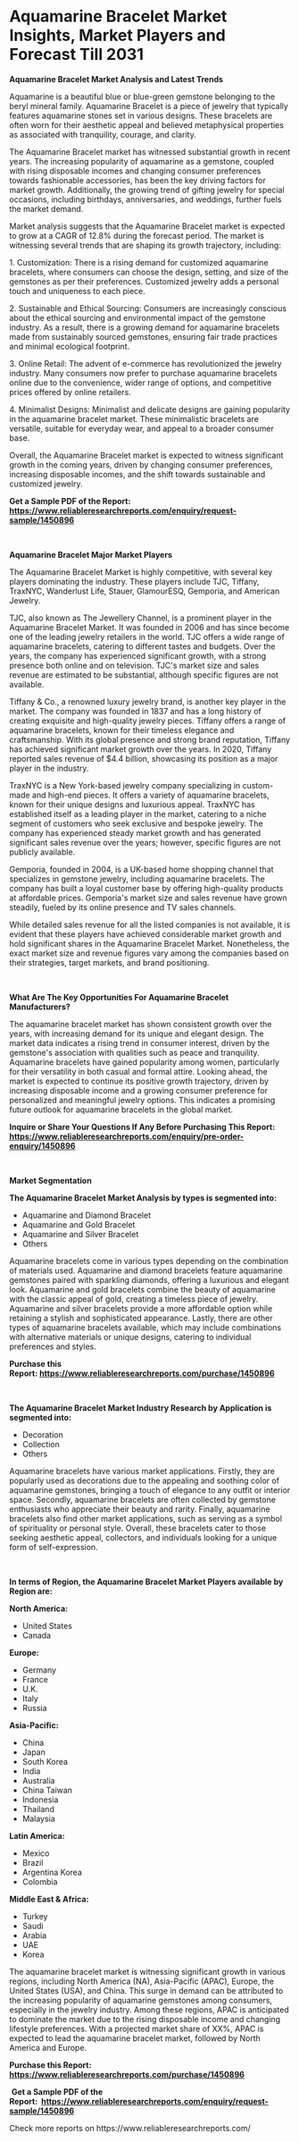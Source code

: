 <p><h1>Aquamarine Bracelet Market Insights, Market Players and Forecast Till 2031</h1></p><p><strong>Aquamarine Bracelet Market Analysis and Latest Trends</strong></p>
<p><p>Aquamarine is a beautiful blue or blue-green gemstone belonging to the beryl mineral family. Aquamarine Bracelet is a piece of jewelry that typically features aquamarine stones set in various designs. These bracelets are often worn for their aesthetic appeal and believed metaphysical properties as associated with tranquility, courage, and clarity.</p><p>The Aquamarine Bracelet market has witnessed substantial growth in recent years. The increasing popularity of aquamarine as a gemstone, coupled with rising disposable incomes and changing consumer preferences towards fashionable accessories, has been the key driving factors for market growth. Additionally, the growing trend of gifting jewelry for special occasions, including birthdays, anniversaries, and weddings, further fuels the market demand.</p><p>Market analysis suggests that the Aquamarine Bracelet market is expected to grow at a CAGR of 12.8% during the forecast period. The market is witnessing several trends that are shaping its growth trajectory, including:</p><p>1. Customization: There is a rising demand for customized aquamarine bracelets, where consumers can choose the design, setting, and size of the gemstones as per their preferences. Customized jewelry adds a personal touch and uniqueness to each piece.</p><p>2. Sustainable and Ethical Sourcing: Consumers are increasingly conscious about the ethical sourcing and environmental impact of the gemstone industry. As a result, there is a growing demand for aquamarine bracelets made from sustainably sourced gemstones, ensuring fair trade practices and minimal ecological footprint.</p><p>3. Online Retail: The advent of e-commerce has revolutionized the jewelry industry. Many consumers now prefer to purchase aquamarine bracelets online due to the convenience, wider range of options, and competitive prices offered by online retailers.</p><p>4. Minimalist Designs: Minimalist and delicate designs are gaining popularity in the aquamarine bracelet market. These minimalistic bracelets are versatile, suitable for everyday wear, and appeal to a broader consumer base.</p><p>Overall, the Aquamarine Bracelet market is expected to witness significant growth in the coming years, driven by changing consumer preferences, increasing disposable incomes, and the shift towards sustainable and customized jewelry.</p></p>
<p><strong>Get a Sample PDF of the Report:&nbsp; <a href="https://www.reliableresearchreports.com/enquiry/request-sample/1450896">https://www.reliableresearchreports.com/enquiry/request-sample/1450896</a></strong></p>
<p>&nbsp;</p>
<p><strong>Aquamarine Bracelet Major Market Players</strong></p>
<p><p>The Aquamarine Bracelet Market is highly competitive, with several key players dominating the industry. These players include TJC, Tiffany, TraxNYC, Wanderlust Life, Stauer, GlamourESQ, Gemporia, and American Jewelry.</p><p>TJC, also known as The Jewellery Channel, is a prominent player in the Aquamarine Bracelet Market. It was founded in 2006 and has since become one of the leading jewelry retailers in the world. TJC offers a wide range of aquamarine bracelets, catering to different tastes and budgets. Over the years, the company has experienced significant growth, with a strong presence both online and on television. TJC's market size and sales revenue are estimated to be substantial, although specific figures are not available.</p><p>Tiffany & Co., a renowned luxury jewelry brand, is another key player in the market. The company was founded in 1837 and has a long history of creating exquisite and high-quality jewelry pieces. Tiffany offers a range of aquamarine bracelets, known for their timeless elegance and craftsmanship. With its global presence and strong brand reputation, Tiffany has achieved significant market growth over the years. In 2020, Tiffany reported sales revenue of $4.4 billion, showcasing its position as a major player in the industry.</p><p>TraxNYC is a New York-based jewelry company specializing in custom-made and high-end pieces. It offers a variety of aquamarine bracelets, known for their unique designs and luxurious appeal. TraxNYC has established itself as a leading player in the market, catering to a niche segment of customers who seek exclusive and bespoke jewelry. The company has experienced steady market growth and has generated significant sales revenue over the years; however, specific figures are not publicly available.</p><p>Gemporia, founded in 2004, is a UK-based home shopping channel that specializes in gemstone jewelry, including aquamarine bracelets. The company has built a loyal customer base by offering high-quality products at affordable prices. Gemporia's market size and sales revenue have grown steadily, fueled by its online presence and TV sales channels.</p><p>While detailed sales revenue for all the listed companies is not available, it is evident that these players have achieved considerable market growth and hold significant shares in the Aquamarine Bracelet Market. Nonetheless, the exact market size and revenue figures vary among the companies based on their strategies, target markets, and brand positioning.</p></p>
<p>&nbsp;</p>
<p><strong>What Are The Key Opportunities For Aquamarine Bracelet Manufacturers?</strong></p>
<p><p>The aquamarine bracelet market has shown consistent growth over the years, with increasing demand for its unique and elegant design. The market data indicates a rising trend in consumer interest, driven by the gemstone's association with qualities such as peace and tranquility. Aquamarine bracelets have gained popularity among women, particularly for their versatility in both casual and formal attire. Looking ahead, the market is expected to continue its positive growth trajectory, driven by increasing disposable income and a growing consumer preference for personalized and meaningful jewelry options. This indicates a promising future outlook for aquamarine bracelets in the global market.</p></p>
<p><strong>Inquire or Share Your Questions If Any Before Purchasing This Report: <a href="https://www.reliableresearchreports.com/enquiry/pre-order-enquiry/1450896">https://www.reliableresearchreports.com/enquiry/pre-order-enquiry/1450896</a></strong></p>
<p>&nbsp;</p>
<p><strong>Market Segmentation</strong></p>
<p><strong>The Aquamarine Bracelet Market Analysis by types is segmented into:</strong></p>
<p><ul><li>Aquamarine and Diamond Bracelet</li><li>Aquamarine and Gold Bracelet</li><li>Aquamarine and Silver Bracelet</li><li>Others</li></ul></p>
<p><p>Aquamarine bracelets come in various types depending on the combination of materials used. Aquamarine and diamond bracelets feature aquamarine gemstones paired with sparkling diamonds, offering a luxurious and elegant look. Aquamarine and gold bracelets combine the beauty of aquamarine with the classic appeal of gold, creating a timeless piece of jewelry. Aquamarine and silver bracelets provide a more affordable option while retaining a stylish and sophisticated appearance. Lastly, there are other types of aquamarine bracelets available, which may include combinations with alternative materials or unique designs, catering to individual preferences and styles.</p></p>
<p><strong>Purchase this Report:&nbsp;<a href="https://www.reliableresearchreports.com/purchase/1450896">https://www.reliableresearchreports.com/purchase/1450896</a></strong></p>
<p>&nbsp;</p>
<p><strong>The Aquamarine Bracelet Market Industry Research by Application is segmented into:</strong></p>
<p><ul><li>Decoration</li><li>Collection</li><li>Others</li></ul></p>
<p><p>Aquamarine bracelets have various market applications. Firstly, they are popularly used as decorations due to the appealing and soothing color of aquamarine gemstones, bringing a touch of elegance to any outfit or interior space. Secondly, aquamarine bracelets are often collected by gemstone enthusiasts who appreciate their beauty and rarity. Finally, aquamarine bracelets also find other market applications, such as serving as a symbol of spirituality or personal style. Overall, these bracelets cater to those seeking aesthetic appeal, collectors, and individuals looking for a unique form of self-expression.</p></p>
<p>&nbsp;</p>
<p><strong>In terms of Region, the Aquamarine Bracelet Market Players available by Region are:</strong></p>
<p>
    <p> <strong> North America: </strong>
        <ul>
            <li>United States</li>
            <li>Canada</li>
        </ul>
        </p> 
    <p> <strong> Europe: </strong>
        <ul>
            <li>Germany</li>
            <li>France</li>
            <li>U.K.</li>
            <li>Italy</li>
            <li>Russia</li>
        </ul>
        </p> 
    <p> <strong> Asia-Pacific: </strong>
        <ul>
            <li>China</li>
            <li>Japan</li>
            <li>South Korea</li>
            <li>India</li>
            <li>Australia</li>
            <li>China Taiwan</li>
            <li>Indonesia</li>
            <li>Thailand</li>
            <li>Malaysia</li>
        </ul>
        </p> 
    <p> <strong> Latin America: </strong>
        <ul>
            <li>Mexico</li>
            <li>Brazil</li>
            <li>Argentina Korea</li>
            <li>Colombia</li>
        </ul>
        </p> 
    <p> <strong> Middle East & Africa: </strong>
        <ul>
            <li>Turkey</li>
            <li>Saudi</li>
            <li>Arabia</li>
            <li>UAE</li>
            <li>Korea</li>
        </ul>
    </p>
    </p>
<p><p>The aquamarine bracelet market is witnessing significant growth in various regions, including North America (NA), Asia-Pacific (APAC), Europe, the United States (USA), and China. This surge in demand can be attributed to the increasing popularity of aquamarine gemstones among consumers, especially in the jewelry industry. Among these regions, APAC is anticipated to dominate the market due to the rising disposable income and changing lifestyle preferences. With a projected market share of XX%, APAC is expected to lead the aquamarine bracelet market, followed by North America and Europe.</p></p>
<p><strong>Purchase this Report: <a href="https://www.reliableresearchreports.com/purchase/1450896">https://www.reliableresearchreports.com/purchase/1450896</a></strong></p>
<p>&nbsp;<strong>Get a Sample PDF of the Report:&nbsp;&nbsp;<a href="https://www.reliableresearchreports.com/enquiry/request-sample/1450896">https://www.reliableresearchreports.com/enquiry/request-sample/1450896</a></strong></p>
<p><strong></strong></p>
<p>Check more reports on https://www.reliableresearchreports.com/</p>